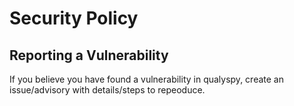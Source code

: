 # Security Policy

## Reporting a Vulnerability

If you believe you have found a vulnerability in qualyspy, create an issue/advisory with details/steps to repeoduce.

